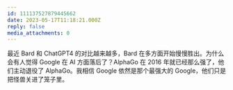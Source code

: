 ```yaml
---
id: 111137527879445662
date: 2023-05-17T11:18:21.000Z
reply: false
media_attachments: 0
---
```


最近 Bard 和 ChatGPT4 的对比越来越多，Bard 在多方面开始慢慢胜出。为什么会有人觉得 Google 在 AI 方面落后了？AlphaGo 在 2016 年就已经那么强了，他们主动退役了 AlphaGo。我相信 Google 依然是那个最强大的 Google，他们只是把怪兽关进了笼子里。


